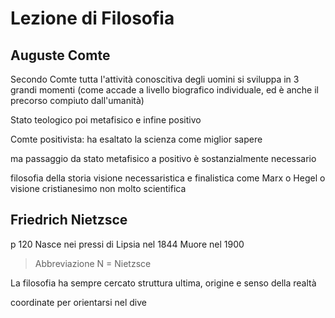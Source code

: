 # Lezione di Filosofia 

## Auguste Comte
Secondo Comte tutta l'attività conoscitiva degli uomini si sviluppa in 3 grandi momenti (come accade a livello biografico individuale, ed è anche il precorso compiuto dall'umanità)


Stato teologico
poi metafisico
e infine positivo


Comte positivista: ha esaltato la scienza come miglior sapere


ma passaggio da stato metafisico a positivo è sostanzialmente necessario

filosofia della storia
visione necessaristica  e finalistica come Marx o Hegel o visione cristianesimo
non molto scientifica


## Friedrich Nietzsce

p 120
Nasce nei pressi di Lipsia nel 1844
Muore nel 1900


> Abbreviazione
> N = Nietzsce



La filosofia ha sempre cercato struttura ultima, origine e senso della realtà

coordinate per orientarsi nel dive
<!--stackedit_data:
eyJoaXN0b3J5IjpbLTc5NTI0NjM4OF19
-->